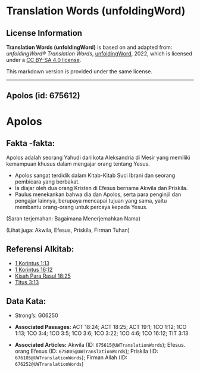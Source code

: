 # Translation Words (unfoldingWord)

## License Information

**Translation Words (unfoldingWord)** is based on and adapted from: _unfoldingWord® Translation Words_, [unfoldingWord](https://unfoldingword.org/utw), 2022, which is licensed under a [CC BY-SA 4.0 license](https://creativecommons.org/licenses/by-sa/4.0/legalcode.en).

This markdown version is provided under the same license.



--------------------------------

## Apolos (id: 675612)

Apolos
======

Fakta \-fakta:
--------------

Apolos adalah seorang Yahudi dari kota Aleksandria di Mesir yang memiliki kemampuan khusus dalam mengajar orang tentang Yesus.

* Apolos sangat terdidik dalam Kitab\-Kitab Suci Ibrani dan seorang pembicara yang berbakat.
* Ia diajar oleh dua orang Kristen di Efesus bernama Akwila dan Priskila.
* Paulus menekankan bahwa dia dan Apolos, serta para penginjil dan pengajar lainnya, berupaya mencapai tujuan yang sama, yaitu membantu orang\-orang untuk percaya kepada Yesus.

(Saran terjemahan: Bagaimana Menerjemahkan Nama)

(Lihat juga: Akwila, Efesus, Priskila, Firman Tuhan)

Referensi Alkitab:
------------------

* [1 Korintus 1:13](https://ref.ly/1Cor0:0)
* [1 Korintus 16:12](https://ref.ly/1Cor0:0)
* [Kisah Para Rasul 18:25](https://ref.ly/Acts0:0)
* [Titus 3:13](https://ref.ly/Titus3:13)

Data Kata:
----------

* Strong’s: G06250

* **Associated Passages:** ACT 18:24; ACT 18:25; ACT 19:1; 1CO 1:12; 1CO 1:13; 1CO 3:4; 1CO 3:5; 1CO 3:6; 1CO 3:22; 1CO 4:6; 1CO 16:12; TIT 3:13
* **Associated Articles:** Akwila (ID: `675615@UWTranslationWords`); Efesus. orang Efesus (ID: `675805@UWTranslationWords`); Priskila (ID: `676105@UWTranslationWords`); Firman Allah (ID: `676252@UWTranslationWords`)


